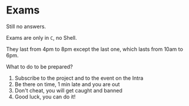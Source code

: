 # Exams

Still no answers.

Exams are only in ``C``, no Shell.

They last from 4pm to 8pm except the last one, which lasts from 10am to 6pm.

What to do to be prepared?
1. Subscribe to the project and to the event on the Intra
2. Be there on time, 1 min late and you are out
3. Don't cheat, you will get caught and banned
4. Good luck, you can do it!
